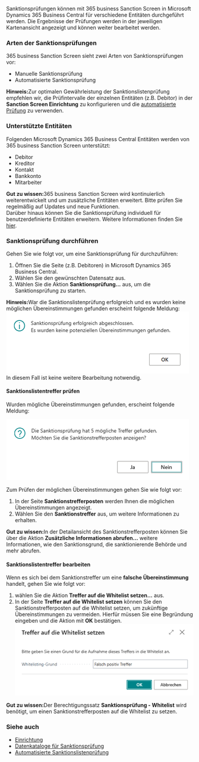 Sanktionsprüfungen können mit 365 business Sanction Screen in Microsoft Dynamics 365 Business Central für verschiedene Entitäten durchgeführt werden. Die Ergebnisse der Prüfungen werden in der jeweiligen Kartenansicht angezeigt und können weiter bearbeitet werden.

### Arten der Sanktionsprüfungen

365 business Sanction Screen sieht zwei Arten von Sanktionsprüfungen vor:

- Manuelle Sanktionsprüfung
- Automatisierte Sanktionsprüfung

<div class="alert alert-info">
    <i class="fa-solid fa-lightbulb"></i> <strong>Hinweis:</strong>Zur optimalen Gewährleistung der Sanktionslistenprüfung empfehlen wir, die Prüfintervalle der einzelnen Entitäten (z.B. Debitor) in der <strong>Sanction Screen Einrichtung</strong> zu konfigurieren und die <a href="../automated-screening/">automatisierte Prüfung</a> zu verwenden.
</div>

### Unterstützte Entitäten

Folgenden Microsoft Dynamics 365 Business Central Entitäten werden von 365 business Sanction Screen unterstützt:

- Debitor
- Kreditor
- Kontakt
- Bankkonto
- Mitarbeiter

<div class="alert alert-notice">
    <i class="fa-solid fa-notes"></i> <strong>Gut zu wissen:</strong>365 business Sanction Screen wird kontinuierlich weiterentwickelt und um zusätzliche Entitäten erweitert. Bitte prüfen Sie regelmäßig auf Updates und neue Funktionen.<br>
    Darüber hinaus können Sie die Sanktionsprüfung individuell für benutzerdefinierte Entitäten erweitern. Weitere Informationen finden Sie <a href="../../al-developer/">hier</a>.
</div>

### Sanktionsprüfung durchführen

Gehen Sie wie folgt vor, um eine Sanktionsprüfung für durchzuführen:

1. Öffnen Sie die Seite (z.B. Debitoren) in Microsoft Dynamics 365 Business Central.
2. Wählen Sie den gewünschten Datensatz aus.
3. Wählen Sie die Aktion **Sanktionsprüfung...** aus, um die Sanktionsprüfung zu starten.

<div class="alert alert-info">
	<i class="fa-solid fa-lightbulb"></i> <strong>Hinweis:</strong>War die Sanktionslistenprüfung erfolgreich und es wurden keine möglichen Übereinstimmungen gefunden erscheint folgende Meldung:<br>
    <img src="/assets/images/365-business-sanction-screen/sanctionscreen-no-matches-message.de-DE.png"><br>
    In diesem Fall ist keine weitere Bearbeitung notwendig.
</div>

#### Sanktionslistentreffer prüfen

Wurden mögliche Übereinstimmungen gefunden, erscheint folgende Meldung:

![Sanktionsprüfungsergebnisse - Mögliche Treffer gefunden](/assets/images/365-business-sanction-screen/sanctionscreen-matches-found-message.de-DE.png)

Zum Prüfen der möglichen Übereinstimmungen gehen Sie wie folgt vor:

1. In der Seite **Sanktionstrefferposten** werden Ihnen die möglichen Übereinstimmungen angezeigt.
2. Wählen Sie den **Sanktionstreffer** aus, um weitere Informationen zu erhalten.

<div class="alert alert-notice">
    <i class="fa-solid fa-notes"></i> <strong>Gut zu wissen:</strong>In der Detailansicht des Sanktionstrefferposten können Sie über die Aktion <strong>Zusätzliche Informationen abrufen...</strong> weitere Informationen, wie den Sanktionsgrund, die sanktionierende Behörde und mehr abrufen.
</div>

#### Sanktionslistentreffer bearbeiten

Wenn es sich bei dem Sanktionstreffer um eine **falsche Übereinstimmung** handelt, gehen Sie wie folgt vor:

1. wählen Sie die Aktion **Treffer auf die Whitelist setzen...** aus.
2. In der Seite **Treffer auf die Whitelist setzen** können Sie den Sanktionstrefferposten auf die Whitelist setzen, um zukünftige Übereinstimmungen zu vermeiden. Hierfür müssen Sie eine Begründung eingeben und die Aktion mit **OK** bestätigen.<br>
   ![Treffer auf die Whitelist setzen](/assets/images/365-business-sanction-screen/sanctionscreen-whitelist-entry.de-DE.png)

<div class="alert alert-notice">
    <i class="fa-solid fa-notes"></i> <strong>Gut zu wissen:</strong>Der Berechtigungssatz <strong>Sanktionsprüfung - Whitelist</strong> wird benötigt, um einen Sanktionstrefferposten auf die Whitelist zu setzen.
</div>

### Siehe auch

- [Einrichtung](../setup/)
- [Datenkataloge für Sanktionsprüfung](../data-sources/)
- [Automatisierte Sanktionslistenprüfung](../automated-screening/)
